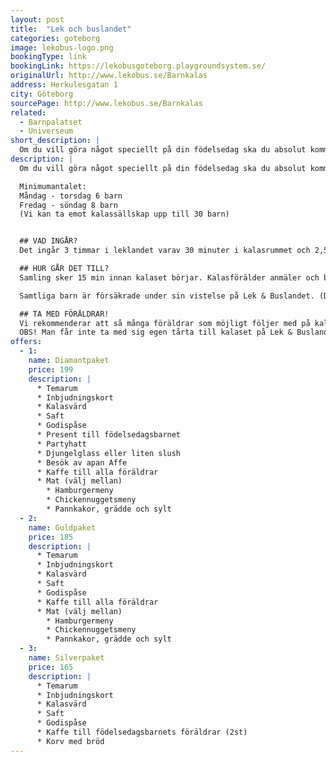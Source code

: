 ```yaml
---
layout: post
title:  "Lek och buslandet"
categories: goteborg
image: lekobus-logo.png
bookingType: link
bookingLink: https://lekobusgoteborg.playgroundsystem.se/
originalUrl: http://www.lekobus.se/Barnkalas
address: Herkulesgatan 1
city: Göteborg
sourcePage: http://www.lekobus.se/Barnkalas
related:
  - Barnpalatset
  - Universeum
short_description: |
  Om du vill göra något speciellt på din födelsedag ska du absolut komma och fira den på lek och bus landet! De har många häftiga kalasrum som garanterat passar barn i alla åldrar.
description: |
  Om du vill göra något speciellt på din födelsedag ska du absolut komma och fira den hos oss! Vi har många häftiga kalasrum som garanterat passar barn i alla åldrar. Vi anordnar Barnkalas alla dagar!  

  Minimumantalet:
  Måndag - torsdag 6 barn
  Fredag - söndag 8 barn
  (Vi kan ta emot kalassällskap upp till 30 barn)


  ## VAD INGÅR?
  Det ingår 3 timmar i leklandet varav 30 minuter i kalasrummet och 2,5 timmar i lek- och buslandet. Välj mellan våra olika paket och temarum.

  ## HUR GÅR DET TILL?  
  Samling sker 15 min innan kalaset börjar. Kalasförälder anmäler och betalar kalaset i kassan och får västar till alla barn. Kalasvärdinnan kommer sedan och hämtar kalassällskapet för att tillsammans gå upp till kalasrummet. I kalasrummet äter och sjunger vi för den som fyller år, c:a 30 min. Efter detta återstår lek & bus ute i leklandet i c:a 2,5 timme. Sammanlagd tid 3 timmar.

  Samtliga barn är försäkrade under sin vistelse på Lek & Buslandet. (Det är viktigt att alla barn har strumpor på fötterna när de vistas hos oss. Detta på grund av säkerhet och hygien.)

  ## TA MED FÖRÄLDRAR!
  Vi rekommenderar att så många föräldrar som möjligt följer med på kalaset, alla föräldrar går in gratis. Ni bör vara minst 2 vuxna på plats under hela kalaset.
  OBS! Man får inte ta med sig egen tårta till kalaset på Lek & Buslandet
offers:
  - 1:
    name: Diamantpaket
    price: 199
    description: |
      * Temarum
      * Inbjudningskort
      * Kalasvärd
      * Saft
      * Godispåse
      * Present till födelsedagsbarnet
      * Partyhatt
      * Djungelglass eller liten slush
      * Besök av apan Affe
      * Kaffe till alla föräldrar
      * Mat (välj mellan)
        * Hamburgermeny
        * Chickennuggetsmeny
        * Pannkakor, grädde och sylt
  - 2:
    name: Guldpaket
    price: 185
    description: |
      * Temarum
      * Inbjudningskort
      * Kalasvärd
      * Saft
      * Godispåse
      * Kaffe till alla föräldrar
      * Mat (välj mellan)
        * Hamburgermeny
        * Chickennuggetsmeny
        * Pannkakor, grädde och sylt
  - 3:
    name: Silverpaket
    price: 165
    description: |
      * Temarum
      * Inbjudningskort
      * Kalasvärd
      * Saft
      * Godispåse
      * Kaffe till födelsedagsbarnets föräldrar (2st)
      * Korv med bröd
---
```

